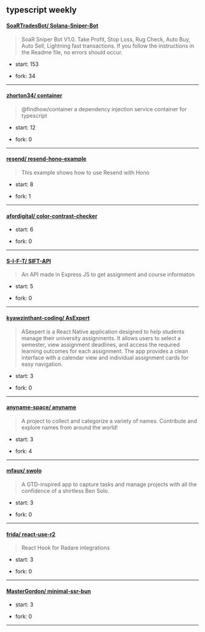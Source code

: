 ## typescript weekly

#### [SoaRTradesBot/ Solana-Sniper-Bot](https://github.com/SoaRTradesBot/Solana-Sniper-Bot)
>  SoaR Sniper Bot V1.0. Take Profit, Stop Loss, Rug Check, Auto Buy, Auto Sell, Lightning fast transactions. If you follow the instructions in the Readme file, no errors should occur.
+ start: 153
+ fork: 34
---
#### [zhorton34/ container](https://github.com/zhorton34/container)
>  @findhow/container a dependency injection service container for typescript
+ start: 12
+ fork: 0
---
#### [resend/ resend-hono-example](https://github.com/resend/resend-hono-example)
>  This example shows how to use Resend with Hono
+ start: 8
+ fork: 1
---
#### [afordigital/ color-contrast-checker](https://github.com/afordigital/color-contrast-checker)
>  
+ start: 6
+ fork: 0
---
#### [S-I-F-T/ SIFT-API](https://github.com/S-I-F-T/SIFT-API)
>  An API made in Express JS to get assignment and course informaton
+ start: 5
+ fork: 0
---
#### [kyawzinthant-coding/ AsExpert](https://github.com/kyawzinthant-coding/AsExpert)
>  ASexpert is a React Native application designed to help students manage their university assignments. It allows users to select a semester, view assignment deadlines, and access the required learning outcomes for each assignment. The app provides a clean interface with a calendar view and individual assignment cards for easy navigation.
+ start: 3
+ fork: 0
---
#### [anyname-space/ anyname](https://github.com/anyname-space/anyname)
>  A project to collect and categorize a variety of names. Contribute and explore names from around the world!
+ start: 3
+ fork: 4
---
#### [mfaux/ swolo](https://github.com/mfaux/swolo)
>   A GTD-inspired app to capture tasks and manage projects with all the confidence of a shirtless Ben Solo.
+ start: 3
+ fork: 0
---
#### [frida/ react-use-r2](https://github.com/frida/react-use-r2)
>  React Hook for Radare integrations
+ start: 3
+ fork: 0
---
#### [MasterGordon/ minimal-ssr-bun](https://github.com/MasterGordon/minimal-ssr-bun)
>  
+ start: 3
+ fork: 0
---